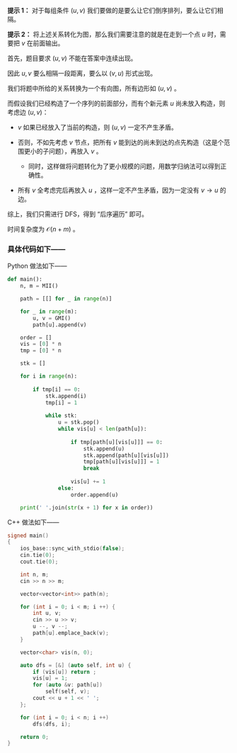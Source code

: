 **提示 1：** 对于每组条件 $(u,v)$ 我们要做的是要么让它们倒序排列，要么让它们相隔。

**提示 2：** 将上述关系转化为图，那么我们需要注意的就是在走到一个点 $u$ 时，需要把 $v$ 在前面输出。

首先，题目要求 $(u,v)$ 不能在答案中连续出现。

因此 $u,v$ 要么相隔一段距离，要么以 $(v,u)$ 形式出现。

我们将题中所给的关系转换为一个有向图，所有边形如 $(u,v)$ 。

而假设我们已经构造了一个序列的前面部分，而有个新元素 $u$ 尚未放入构造，则考虑边 $(u,v)$：

- $v$ 如果已经放入了当前的构造，则 $(u,v)$ 一定不产生矛盾。

- 否则，不如先考虑 $v$ 节点，把所有 $v$ 能到达的尚未到达的点先构造（这是个范围更小的子问题），再放入 $v$ 。

    - 同时，这样做将问题转化为了更小规模的问题，用数学归纳法可以得到正确性。

- 所有 $v$ 全考虑完后再放入 $u$ ，这样一定不产生矛盾，因为一定没有 $v\to u$ 的边。

综上，我们只需进行 DFS，得到 “后序遍历” 即可。

时间复杂度为 $\mathcal{O}(n+m)$ 。

### 具体代码如下——

Python 做法如下——

```Python []
def main():
    n, m = MII()

    path = [[] for _ in range(n)]

    for _ in range(m):
        u, v = GMI()
        path[u].append(v)

    order = []
    vis = [0] * n
    tmp = [0] * n

    stk = []

    for i in range(n):
        
        if tmp[i] == 0:
            stk.append(i)
            tmp[i] = 1
            
            while stk:
                u = stk.pop()
                while vis[u] < len(path[u]):
                    
                    if tmp[path[u][vis[u]]] == 0:
                        stk.append(u)
                        stk.append(path[u][vis[u]])
                        tmp[path[u][vis[u]]] = 1
                        break
                    
                    vis[u] += 1
                else:
                    order.append(u)

    print(' '.join(str(x + 1) for x in order))
```

C++ 做法如下——

```cpp []
signed main()
{
    ios_base::sync_with_stdio(false);
    cin.tie(0);
    cout.tie(0);

    int n, m;
    cin >> n >> m;

    vector<vector<int>> path(n);

    for (int i = 0; i < m; i ++) {
        int u, v;
        cin >> u >> v;
        u --, v --;
        path[u].emplace_back(v);
    }

    vector<char> vis(n, 0);

    auto dfs = [&] (auto self, int u) {
        if (vis[u]) return ;
        vis[u] = 1;
        for (auto &v: path[u])
            self(self, v);
        cout << u + 1 << ' ';
    };

    for (int i = 0; i < n; i ++)
        dfs(dfs, i);

    return 0;
}
``` 
